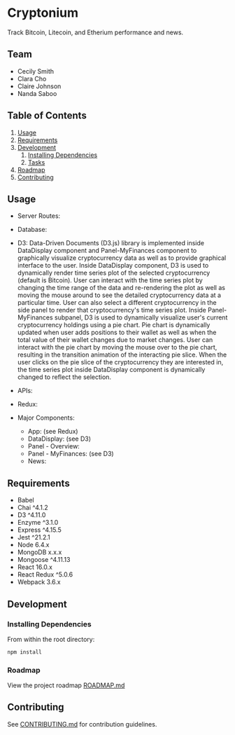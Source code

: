 # Cryptonium

Track Bitcoin, Litecoin, and Etherium performance and news.

## Team

  - Cecily Smith
  - Clara Cho
  - Claire Johnson
  - Nanda Saboo

## Table of Contents

1. [Usage](#Usage)
2. [Requirements](#requirements)
3. [Development](#development)
    1. [Installing Dependencies](#installing-dependencies)
    2. [Tasks](#tasks)
4. [Roadmap](#roadmap)
5. [Contributing](#contributing)

## Usage

  - Server Routes:

  - Database: 

  - D3: Data-Driven Documents (D3.js) library is implemented inside DataDisplay component and Panel-MyFinances component to graphically visualize cryptocurrency data as well as to provide graphical interface to the user. Inside DataDisplay component, D3 is used to dynamically render time series plot of the selected cryptocurrency (default is Bitcoin). User can interact with the time series plot by changing the time range of the data and re-rendering the plot as well as moving the mouse around to see the detailed cryptocurrency data at a particular time. User can also select a different cryptocurrency in the side panel to render that cryptocurrency's time series plot. Inside Panel-MyFinances subpanel, D3 is used to dynamically visualize user's current cryptocurrency holdings using a pie chart. Pie chart is dynamically updated when user adds positions to their wallet as well as when the total value of their wallet changes due to market changes.  User can interact with the pie chart by moving the mouse over to the pie chart, resulting in the transition animation of the interacting pie slice. When the user clicks on the pie slice of the cryptocurrency they are interested in, the time series plot inside DataDisplay component is dynamically changed to reflect the selection.

  - APIs:

  - Redux:

  - Major Components:
    - App: (see Redux)
    - DataDisplay: (see D3)
    - Panel - Overview: 
    - Panel - MyFinances: (see D3)
    - News:

## Requirements

- Babel
- Chai ^4.1.2
- D3 ^4.11.0
- Enzyme ^3.1.0
- Express ^4.15.5
- Jest ^21.2.1
- Node 6.4.x
- MongoDB x.x.x
- Mongoose ^4.11.13
- React 16.0.x
- React Redux ^5.0.6
- Webpack 3.6.x

## Development

### Installing Dependencies

From within the root directory:

```sh
npm install
```

### Roadmap

View the project roadmap [ROADMAP.md](ROADMAP.md)


## Contributing

See [CONTRIBUTING.md](CONTRIBUTING.md) for contribution guidelines.
